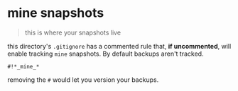 # mine snapshots

> this is where your snapshots live

this directory's `.gitignore` has a commented rule that, **if uncommented**,
will enable tracking `mine` snapshots. By default backups aren't tracked.

    #!*_mine_*

removing the `#` would let you version your backups.
